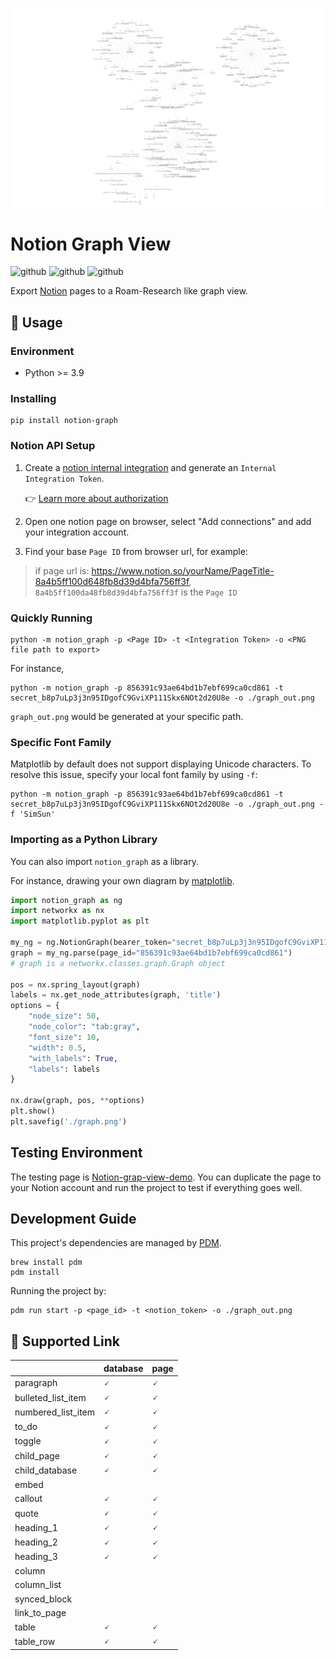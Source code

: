 ![](images/snap.png)

# Notion Graph View

![github](https://img.shields.io/badge/python-3.9-blue.svg) ![github](https://img.shields.io/badge/license-MIT-green.svg) ![github](https://img.shields.io/badge/notion_version-2022.06.28-lightgrey.svg)

Export [Notion](https://notion.so) pages to a Roam-Research like graph view.

## 📜 Usage

### Environment

- Python >= 3.9

### Installing

```shell
pip install notion-graph
```

### Notion API Setup

1. Create a [notion internal integration](https://www.notion.so/my-integrations) and generate an `Internal Integration Token`.

   👉 [Learn more about authorization](https://developers.notion.com/docs/authorization)

2. Open one notion page on browser, select "Add connections" and add your integration account.
3. Find your base `Page ID` from browser url, for example:

> if page url is: https://www.notion.so/yourName/PageTitle-8a4b5ff100d648fb8d39d4bfa756ff3f, `8a4b5ff100da48fb8d39d4bfa756ff3f` is the `Page ID`

### Quickly Running

```shell
python -m notion_graph -p <Page ID> -t <Integration Token> -o <PNG file path to export>
```

For instance,

```shell
python -m notion_graph -p 856391c93ae64bd1b7ebf699ca0cd861 -t secret_b8p7uLp3j3n95IDgofC9GviXP111Skx6NOt2d20U8e -o ./graph_out.png
```

`graph_out.png` would be generated at your specific path.

### Specific Font Family

Matplotlib by default does not support displaying Unicode characters. To resolve this issue, specify your local font family by using `-f`:

```shell
python -m notion_graph -p 856391c93ae64bd1b7ebf699ca0cd861 -t secret_b8p7uLp3j3n95IDgofC9GviXP111Skx6NOt2d20U8e -o ./graph_out.png -f 'SimSun'
```

### Importing as a Python Library

You can also import `notion_graph` as a library.

For instance, drawing your own diagram by [matplotlib](https://matplotlib.org/).

```python
import notion_graph as ng
import networkx as nx
import matplotlib.pyplot as plt

my_ng = ng.NotionGraph(bearer_token="secret_b8p7uLp3j3n95IDgofC9GviXP111Skx6NOt2d20U8e")
graph = my_ng.parse(page_id="856391c93ae64bd1b7ebf699ca0cd861")
# graph is a networkx.classes.graph.Graph object

pos = nx.spring_layout(graph)
labels = nx.get_node_attributes(graph, 'title')
options = {
    "node_size": 50,
    "node_color": "tab:gray",
    "font_size": 10,
    "width": 0.5,
    "with_labels": True,
    "labels": labels
}

nx.draw(graph, pos, **options)
plt.show()
plt.savefig('./graph.png')
```

## Testing Environment

The testing page is [Notion-grap-view-demo](https://sund.notion.site/Notion-graph-view-Demo-856391c93ae64bd1b7ebf699ca0cd861). You can duplicate the page to your Notion account and run the project to test if everything goes well.

## Development Guide

This project's dependencies are managed by [PDM](https://pdm.fming.dev/latest/).

```shell
brew install pdm
pdm install
```

Running the project by:

```shell
pdm run start -p <page_id> -t <notion_token> -o ./graph_out.png
```

## 🔗 Supported Link

|                    | database | page |
| ------------------ | -------- | ---- |
| paragraph          | 🗸       | 🗸   |
| bulleted_list_item | 🗸       | 🗸   |
| numbered_list_item | 🗸       | 🗸   |
| to_do              | 🗸       | 🗸   |
| toggle             | 🗸       | 🗸   |
| child_page         | 🗸       | 🗸   |
| child_database     | 🗸       | 🗸   |
| embed              |          |      |
| callout            | 🗸       | 🗸   |
| quote              | 🗸       | 🗸   |
| heading_1          | 🗸       | 🗸   |
| heading_2          | 🗸       | 🗸   |
| heading_3          | 🗸       | 🗸   |
| column             |          |      |
| column_list        |          |      |
| synced_block       |          |      |
| link_to_page       |          |      |
| table              | 🗸       | 🗸   |
| table_row          | 🗸       | 🗸   |
